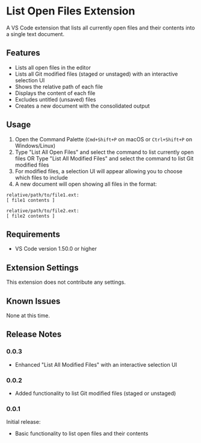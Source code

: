 # List Open Files Extension

A VS Code extension that lists all currently open files and their contents into a single text document.

## Features

- Lists all open files in the editor
- Lists all Git modified files (staged or unstaged) with an interactive selection UI
- Shows the relative path of each file
- Displays the content of each file
- Excludes untitled (unsaved) files
- Creates a new document with the consolidated output

## Usage

1. Open the Command Palette (`Cmd+Shift+P` on macOS or `Ctrl+Shift+P` on Windows/Linux)
2. Type "List All Open Files" and select the command to list currently open files
   OR
   Type "List All Modified Files" and select the command to list Git modified files
3. For modified files, a selection UI will appear allowing you to choose which files to include
4. A new document will open showing all files in the format:
```
relative/path/to/file1.ext:
[ file1 contents ]

relative/path/to/file2.ext:
[ file2 contents ]
```

## Requirements

- VS Code version 1.50.0 or higher

## Extension Settings

This extension does not contribute any settings.

## Known Issues

None at this time.

## Release Notes

### 0.0.3

- Enhanced "List All Modified Files" with an interactive selection UI

### 0.0.2

- Added functionality to list Git modified files (staged or unstaged)

### 0.0.1

Initial release:
- Basic functionality to list open files and their contents
